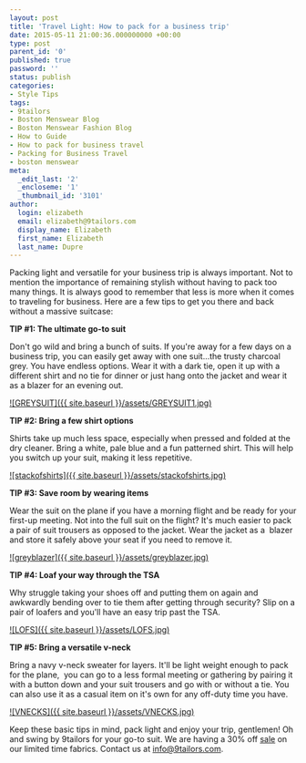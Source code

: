 ```yaml
---
layout: post
title: 'Travel Light: How to pack for a business trip'
date: 2015-05-11 21:00:36.000000000 +00:00
type: post
parent_id: '0'
published: true
password: ''
status: publish
categories:
- Style Tips
tags:
- 9tailors
- Boston Menswear Blog
- Boston Menswear Fashion Blog
- How to Guide
- How to pack for business travel
- Packing for Business Travel
- boston menswear
meta:
  _edit_last: '2'
  _encloseme: '1'
  _thumbnail_id: '3101'
author:
  login: elizabeth
  email: elizabeth@9tailors.com
  display_name: Elizabeth
  first_name: Elizabeth
  last_name: Dupre
---
```

Packing light and versatile for your business trip is always important. Not to mention the importance of remaining stylish without having to pack too many things. It is always good to remember that less is more when it comes to traveling for business. Here are a few tips to get you there and back without a massive suitcase:

**TIP #1: The ultimate go-to suit**

Don't go wild and bring a bunch of suits. If you're away for a few days on a business trip, you can easily get away with one suit...the trusty charcoal grey. You have endless options. Wear it with a dark tie, open it up with a different shirt and no tie for dinner or just hang onto the jacket and wear it as a blazer for an evening out.

[![GREYSUIT]({{ site.baseurl }}/assets/GREYSUIT1.jpg)](http://blog.9tailors.com/uploads/GREYSUIT1.jpg)

**TIP #2: Bring a few shirt options**

Shirts take up much less space, especially when pressed and folded at the dry cleaner. Bring a white, pale blue and a fun patterned shirt. This will help you switch up your suit, making it less repetitive.

[![stackofshirts]({{ site.baseurl }}/assets/stackofshirts.jpg)](http://blog.9tailors.com/uploads/stackofshirts.jpg)

**TIP #3: Save room by wearing items**

Wear the suit on the plane if you have a morning flight and be ready for your first-up meeting. Not into the full suit on the flight? It's much easier to pack a pair of suit trousers as opposed to the jacket. Wear the jacket as a  blazer and store it safely above your seat if you need to remove it.

[![greyblazer]({{ site.baseurl }}/assets/greyblazer.jpg)](http://blog.9tailors.com/uploads/greyblazer.jpg)

**TIP #4: Loaf your way through the TSA**

Why struggle taking your shoes off and putting them on again and awkwardly bending over to tie them after getting through security? Slip on a pair of loafers and you'll have an easy trip past the TSA.

[![LOFS]({{ site.baseurl }}/assets/LOFS.jpg)](http://blog.9tailors.com/uploads/LOFS.jpg)

**TIP #5: Bring a versatile v-neck**

Bring a navy v-neck sweater for layers. It'll be light weight enough to pack for the plane,  you can go to a less formal meeting or gathering by pairing it with a button down and your suit trousers and go with or without a tie. You can also use it as a casual item on it's own for any off-duty time you have.

[![VNECKS]({{ site.baseurl }}/assets/VNECKS.jpg)](http://blog.9tailors.com/uploads/VNECKS.jpg)

Keep these basic tips in mind, pack light and enjoy your trip, gentlemen! Oh and swing by 9tailors for your go-to suit. We are having a 30% off [sale](http://blog.9tailors.com/2015/05/9tailorsloft_sale/) on our limited time fabrics. Contact us at info@9tailors.com.